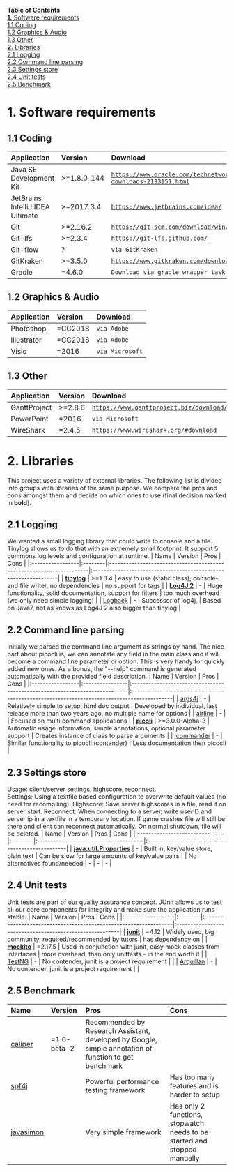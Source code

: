 **Table of Contents**  
[**1.** Software requirements](#1-software-requirements)  
[1.1 Coding](#1-1-coding)  
[1.2 Graphics & Audio](#1-2-graphics---audio)  
[1.3 Other](#1-3-other)  
[**2.** Libraries](#2-libraries)  
[2.1 Logging](#2-1-logging)  
[2.2 Command line parsing]()  
[2.3 Settings store]()  
[2.4 Unit tests]()  
[2.5 Benchmark]()  


# 1. Software requirements

## 1.1 Coding
| Application                      | Version     | Download                                                                                      |
|:---------------------------------|:------------|:----------------------------------------------------------------------------------------------|
| Java SE Development Kit          | >=1.8.0_144 | [``https://www.oracle.com/technetwork/java/javase/downloads/jdk8-downloads-2133151.html``][1] |
| JetBrains IntelliJ IDEA Ultimate | >=2017.3.4  | [``https://www.jetbrains.com/idea/``][2]                                                      |
| Git                              | >=2.16.2    | [``https://git-scm.com/download/win/``][3]                                                    |
| Git-lfs                          | >=2.3.4     | [``https://git-lfs.github.com/``][4]                                                          |
| Git-flow                         | ?           | ``via GitKraken``                                                                             |
| GitKraken                        | >=3.5.0     | [``https://www.gitkraken.com/download/``][5]                                                  |
| Gradle                           | =4.6.0      | ``Download via gradle wrapper task``                                                          |

## 1.2 Graphics & Audio
| Application | Version | Download          |
|:------------|:--------|:------------------|
| Photoshop   | =CC2018 | ``via Adobe``     |
| Illustrator | =CC2018 | ``via Adobe``     |
| Visio       | =2016   | ``via Microsoft`` |

## 1.3 Other
| Application  | Version | Download                                            |
|:-------------|:--------|:----------------------------------------------------|
| GanttProject | >=2.8.6 | [``https://www.ganttproject.biz/download/free``][6] |
| PowerPoint   | =2016   | ``via Microsoft``                                   |
| WireShark    | =2.4.5  | [``https://www.wireshark.org/#download``][7]        |

# 2. Libraries
This project uses a variety of external libraries. The following list is divided into groups with libraries of the same purpose. We compare the pros and cons amongst them and decide on which ones to use (final decision marked in **bold**).

## 2.1 Logging
We wanted a small logging library that could write to console and a file. Tinylog allows us to do that with an extremely small footprint. It support 5 commons log levels and configuration at runtime.
| Name             | Version | Pros                                                                  | Cons                                                             |
|:-----------------|:--------|:----------------------------------------------------------------------|:-----------------------------------------------------------------|
| [**tinylog**][8] | >=1.3.4 | easy to use (static class), console- and file writer, no dependencies | no support for tags                                              |
| [**Log4J 2**][9] | -       | Huge functionality, solid documentation, support for filters          | too much overhead (we only need simple logging)                  |
| [Logback][10]    | -       | Successor of log4j,                                                   | Based on Java7, not as knows as Log4J 2 also bigger than tinylog |


## 2.2 Command line parsing
Initially we parsed the command line argument as strings by hand. The nice part about picocli is, we can annotate any field in the main class and it will become a command line parameter or option. This is very handy for quickly added new ones. As a bonus, the "--help" command is generated automatically with the provided field description.
| Name             | Version         | Pros                                                                        | Cons                                                                                        |
|:-----------------|:----------------|:----------------------------------------------------------------------------|:--------------------------------------------------------------------------------------------|
| [args4j][15]     | -               | Relatively simple to setup, html doc output                                 | Developed by individual, last release more than two years ago, no multiple name for options |
| [airline][12]    | -               |                                                                             | Focused on multi command applications                                                       |
| [**picoli**][14] | >=3.0.0-Alpha-3 | Automatic usage information, simple annotations, optional parameter support | Creates instance of class to parse arguments                                                |
| [jcommander][17] | -               | Similar functionality to picocli (contender)                                | Less documentation then picocli                                                             |


## 2.3 Settings store
Usage: client/server settings, highscore, reconnect.  
Settings: Using a textfile based configuration to overwrite default values (no need for recompiling).
Highscore: Save server highscores in a file, read it on server start.
Reconnect: When connecting to a server, write userID and server ip in a textfile in a temporary location. If game crashes file will still be there and client can reconnect automatically. On normal shutdown, file will be deleted.
| Name                           | Version | Pros                                  | Cons                                             |
|:-------------------------------|:--------|:--------------------------------------|:-------------------------------------------------|
| [**java.util.Properties**][18] | -       | Built in, key/value store, plain text | Can be slow for large amounts of key/value pairs |
| No alternatives found/needed   | -       | -                                     | -                                                |



## 2.4 Unit tests
Unit tests are part of our quality assurance concept. JUnit allows us to test all our core components for integrity and make sure the application runs stable.
| Name              | Version | Pros                                                              | Cons                                                     |
|:------------------|:--------|:------------------------------------------------------------------|:---------------------------------------------------------|
| [**junit**][19]   | =4.12   | Widely used, big community, required/recommended by tutors        | has dependency on                                        |
| [**mockito**][20] | =2.17.5 | Used in conjunction with junit, easy mock classes from interfaces | more overhead, than only unittests - in the end worth it |
| [TestNG][24]      | -       | No contender, junit is a project requirement                      |                                                          |
| [Arquillan][25]   | -       | No contender, junit is a project requirement                      |                                                          |

## 2.5 Benchmark
| Name            | Version     | Pros                                                                                                   | Cons                                                                     |
|:----------------|:------------|:-------------------------------------------------------------------------------------------------------|:-------------------------------------------------------------------------|
| [caliper][21]   | =1.0-beta-2 | Recommended by Research Assistant, developed by Google, simple annotation of function to get benchmark |                                                                          |
| [spf4j][22]     |             | Powerful performance testing framework                                                                 | Has too many features and is harder to setup                             |
| [javasimon][23] |             | Very simple framework                                                                                  | Has only 2 functions, stopwatch needs to be started and stopped manually |


[1]: https://www.oracle.com/technetwork/java/javase/downloads/jdk8-downloads-2133151.html
[2]: https://www.jetbrains.com/idea/
[3]: https://git-scm.com/download/win
[4]: https://git-lfs.github.com/
[5]: https://www.gitkraken.com/download
[6]: https://www.ganttproject.biz/download/free
[7]: https://www.wireshark.org/#download
[8]: http://www.tinylog.org/
[9]: https://logging.apache.org/log4j/2.x/
[10]: https://logback.qos.ch/
[11]: https://github.com/argparse4j/argparse4j
[12]: https://github.com/airlift/airline
[13]: https://commons.apache.org/proper/commons-cli/
[14]: http://picocli.info/
[15]: https://github.com/kohsuke/args4j
[16]: https://pholser.github.io/jopt-simple/
[17]: https://github.com/cbeust/jcommander
[18]: https://docs.oracle.com/javase/8/docs/api/java/util/Properties.html
[19]: https://junit.org/junit4/
[20]: http://site.mockito.org/
[21]: https://github.com/google/caliper
[22]: http://www.spf4j.org/
[23]: https://github.com/virgo47/javasimon
[24]: http://testng.org/doc/
[25]: http://arquillian.org/
